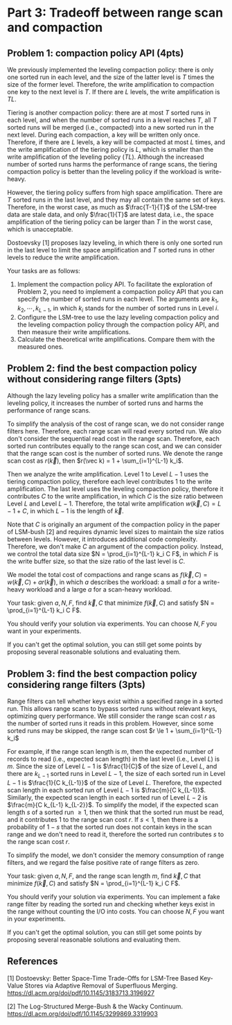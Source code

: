 # Part 3: Tradeoff between range scan and compaction

## Problem 1: compaction policy API (4pts)

We previously implemented the leveling compaction policy: there is only one sorted run in each level, and the size of the latter level is $T$ times the size of the former level. Therefore, the write amplification to compaction one key to the next level is $T$. If there are $L$ levels, the write amplification is $TL$.

Tiering is another compaction policy: there are at most $T$ sorted runs in each level, and when the number of sorted runs in a level reaches $T$, all $T$ sorted runs will be merged (i.e., compacted) into a new sorted run in the next level. During each compaction, a key will be written only once. Therefore, if there are $L$ levels, a key will be compacted at most $L$ times, and the write amplification of the tiering policy is $L$, which is smaller than the write amplification of the leveling policy ($TL$). Although the increased number of sorted runs harms the performance of range scans, the tiering compaction policy is better than the leveling policy if the workload is write-heavy.

However, the tiering policy suffers from high space amplification. There are $T$ sorted runs in the last level, and they may all contain the same set of keys. Therefore, in the worst case, as much as $\frac{T-1}{T}$ of the LSM-tree data are stale data, and only $\frac{1}{T}$ are latest data, i.e., the space amplification of the tiering policy can be larger than $T$ in the worst case, which is unacceptable.

Dostoevsky [1] proposes lazy leveling, in which there is only one sorted run in the last level to limit the space amplification and $T$ sorted runs in other levels to reduce the write amplification.

Your tasks are as follows:

1. Implement the compaction policy API. To facilitate the exploration of Problem 2, you need to implement a compaction policy API that you can specify the number of sorted runs in each level. The arguments are $k_1, k_2, \cdots, k_{L-1}$, in which $k_i$ stands for the number of sorted runs in Level $i$.
2. Configure the LSM-tree to use the lazy leveling compaction policy and the leveling compaction policy through the compaction policy API, and then measure their write amplifications.
3. Calculate the theoretical write amplifications. Compare them with the measured ones.

## Problem 2: find the best compaction policy without considering range filters (3pts)

Although the lazy leveling policy has a smaller write amplification than the leveling policy, it increases the number of sorted runs and harms the performance of range scans.

To simplify the analysis of the cost of range scan, we do not consider range filters here. Therefore, each range scan will read every sorted run. We also don't consider the sequential read cost in the range scan. Therefore, each sorted run contributes equally to the range scan cost, and we can consider that the range scan cost is the number of sorted runs. We denote the range scan cost as $r(\vec k)$, then $r(\vec k) = 1 + \sum_{i=1}^{L-1} k_i$.

Then we analyze the write amplification. Level $1$ to Level $L-1$ uses the tiering compaction policy, therefore each level contributes $1$ to the write amplification. The last level uses the leveling compaction policy, therefore it contributes $C$ to the write amplification, in which $C$ is the size ratio between Level $L$ and Level $L-1$. Therefore, the total write amplification $w(\vec k, C) = L - 1 + C$, in which $L-1$ is the length of $\vec k$.

Note that $C$ is originally an argument of the compaction policy in the paper of LSM-bush [2] and requires dynamic level sizes to maintain the size ratios between levels. However, it introduces additional code complexity. Therefore, we don't make $C$ an argument of the compaction policy. Instead, we control the total data size $N = \prod_{i=1}^{L-1} k_i C F$, in which $F$ is the write buffer size, so that the size ratio of the last level is $C$.

We model the total cost of compactions and range scans as $f(\vec k, C) = w(\vec k, C) + a r(\vec k)$, in which $a$ describes the workload: a small $a$ for a write-heavy workload and a large $a$ for a scan-heavy workload.

Your task: given $a, N, F$, find $\vec k, C$ that minimize $f(\vec k, C)$ and satisfy $N = \prod_{i=1}^{L-1} k_i C F$.

You should verify your solution via experiments. You can choose $N, F$ you want in your experiments.

If you can't get the optimal solution, you can still get some points by proposing several reasonable solutions and evaluating them.

## Problem 3: find the best compaction policy considering range filters (3pts)

Range filters can tell whether keys exist within a specified range in a sorted run. This allows range scans to bypass sorted runs without relevant keys, optimizing query performance. We still consider the range scan cost $r$ as the number of sorted runs it reads in this problem. However, since some sorted runs may be skipped, the range scan cost $r \le 1 + \sum_{i=1}^{L-1} k_i$

For example, if the range scan length is $m$, then the expected number of records to read (i.e., expected scan length) in the last level (i.e., Level $L$) is $m$. Since the size of Level $L-1$ is $\frac{1}{C}$ of the size of Level $L$, and there are $k_{L-1}$ sorted runs in Level $L-1$, the size of each sorted run in Level $L-1$ is $\frac{1}{C k_{L-1}}$ of the size of Level $L$. Therefore, the expected scan length in each sorted run of Level $L-1$ is $\frac{m}{C k_{L-1}}$. Similarly, the expected scan length in each sorted run of Level $L-2$ is $\frac{m}{C k_{L-1} k_{L-2}}$. To simplify the model, if the expected scan length $s$ of a sorted run $\ge 1$, then we think that the sorted run must be read, and it contributes $1$ to the range scan cost $r$. If $s < 1$, then there is a probability of $1-s$ that the sorted run does not contain keys in the scan range and we don't need to read it, therefore the sorted run contributes $s$ to the range scan cost $r$.

To simplify the model, we don't consider the memory consumption of range filters, and we regard the false positive rate of range filters as zero.

Your task: given $a, N, F$, and the range scan length $m$, find $\vec k, C$ that minimize $f(\vec k, C)$ and satisfy $N = \prod_{i=1}^{L-1} k_i C F$.

You should verify your solution via experiments. You can implement a fake range filter by reading the sorted run and checking whether keys exist in the range without counting the I/O into costs. You can choose $N, F$ you want in your experiments.

If you can't get the optimal solution, you can still get some points by proposing several reasonable solutions and evaluating them.

## References

[1] Dostoevsky: Better Space-Time Trade-Offs for LSM-Tree Based Key-Value Stores via Adaptive Removal of Superfluous Merging. <https://dl.acm.org/doi/pdf/10.1145/3183713.3196927>

[2] The Log-Structured Merge-Bush & the Wacky Continuum. <https://dl.acm.org/doi/pdf/10.1145/3299869.3319903>
